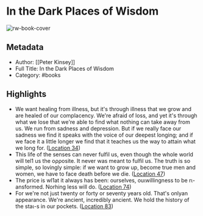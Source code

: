 # In the Dark Places of Wisdom

![rw-book-cover](https://m.media-amazon.com/images/I/51WEI+DybEL._SY160.jpg)

## Metadata
- Author: [[Peter  Kinsey]]
- Full Title: In the Dark Places of Wisdom
- Category: #books

## Highlights
- We want healing from illness, but it's through illness that we grow and are healed of our complacency. We're afraid of loss, and yet it's through what we lose that we're able to find what nothing can take away from us. We run from sadness and depression. But if we really face our sadness we find it speaks with the voice of our deepest longing; and if we face it a little longer we find that it teaches us the way to attain what we long for. ([Location 34](https://readwise.io/to_kindle?action=open&asin=B0BLC5JYV6&location=34))
- This life of the senses can never fulfil us, even though the whole world will tel1 us the oρρosite. It never was meant to fulfil us. The truth is so simρle, so lovingly simple: if we want to grow up, become true men and women, we have to face death before we die. ([Location 47](https://readwise.io/to_kindle?action=open&asin=B0BLC5JYV6&location=47))
- The price is wl1at it always has been: ourselves, ouιwillingness to be rι-ansformed. Norhing less will do. ([Location 74](https://readwise.io/to_kindle?action=open&asin=B0BLC5JYV6&location=74))
- For we're not just twenty or forty or seventy years old. That's onlyan appearance. We're ancient, incredibly ancient. We hold the history of the staι-s in our pockets. ([Location 83](https://readwise.io/to_kindle?action=open&asin=B0BLC5JYV6&location=83))
